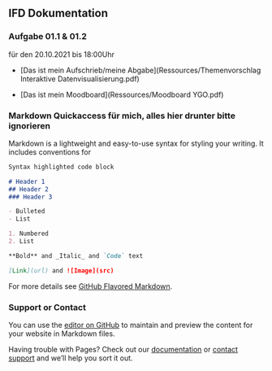 ## IFD Dokumentation

### Aufgabe 01.1 & 01.2
für den 20.10.2021 bis 18:00Uhr

- [Das ist mein Aufschrieb/meine Abgabe](Ressources/Themenvorschlag Interaktive Datenvisualisierung.pdf)

- [Das ist mein Moodboard](Ressources/Moodboard YGO.pdf)


### Markdown Quickaccess für mich, alles hier drunter bitte ignorieren

Markdown is a lightweight and easy-to-use syntax for styling your writing. It includes conventions for

```markdown
Syntax highlighted code block

# Header 1
## Header 2
### Header 3

- Bulleted
- List

1. Numbered
2. List

**Bold** and _Italic_ and `Code` text

[Link](url) and ![Image](src)
```

For more details see [GitHub Flavored Markdown](https://guides.github.com/features/mastering-markdown/).

### Support or Contact

You can use the [editor on GitHub](https://github.com/Xanderthier/IFD/edit/main/README.md) to maintain and preview the content for your website in Markdown files.

Having trouble with Pages? Check out our [documentation](https://docs.github.com/categories/github-pages-basics/) or [contact support](https://support.github.com/contact) and we’ll help you sort it out.
